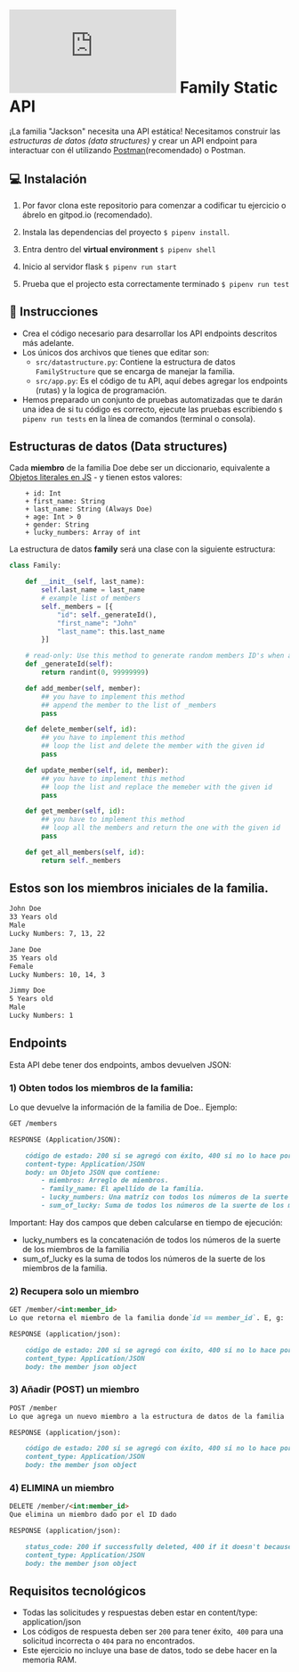 # ![alt text](https://assets.breatheco.de/apis/img/images.php?blob&random&cat=icon&tags=breathecode,32) Family Static API

¡La familia "Jackson" necesita una API estática! Necesitamos construir las *estructuras de datos (data structures)* y crear un API endpoint para interactuar con él utilizando [Postman](https://postwoman.io/)(recomendado) o Postman.

## 💻 Instalación



1. Por favor clona este repositorio para comenzar a codificar tu ejercicio o ábrelo en gitpod.io (recomendado).

2. Instala las dependencias del proyecto `$ pipenv install`.

3. Entra dentro del **virtual environment** `$ pipenv shell`

4. Inicio al servidor flask `$ pipenv run start`

5. Prueba que el projecto esta correctamente terminado `$ pipenv run test`

## 📝 Instrucciones

- Crea el código necesario para desarrollar los API endpoints descritos más adelante.
- Los únicos dos archivos que tienes que editar son:
	- `src/datastructure.py`: Contiene la estructura de datos `FamilyStructure` que se encarga de manejar la familia.
	- `src/app.py`: Es el código de tu API, aquí debes agregar los endpoints (rutas) y la logica de programación.
- Hemos preparado un conjunto de pruebas automatizadas que te darán una idea de si tu código es correcto, ejecute las pruebas escribiendo `$ pipenv run tests` en la línea de comandos (terminal o consola).

## Estructuras de datos (Data structures)

Cada **miembro** de la familia Doe debe ser un diccionario, equivalente a [Objetos literales en JS](https://www.dyn-web.com/tutorials/object-literal/) - y tienen estos valores:
```
    + id: Int
    + first_name: String
    + last_name: String (Always Doe)
    + age: Int > 0
    + gender: String
    + lucky_numbers: Array of int
```
La estructura de datos **family** será una clase con la siguiente estructura:

```python
class Family:

	def __init__(self, last_name):
		self.last_name = last_name
        # example list of members
        self._members = [{
            "id": self._generateId(),
            "first_name": "John"
            "last_name": this.last_name
        }]

    # read-only: Use this method to generate random members ID's when adding members into the list
    def _generateId(self):
        return randint(0, 99999999)

	def add_member(self, member):
        ## you have to implement this method
        ## append the member to the list of _members
		pass

	def delete_member(self, id):
        ## you have to implement this method
        ## loop the list and delete the member with the given id
		pass

	def update_member(self, id, member):
        ## you have to implement this method
        ## loop the list and replace the memeber with the given id
		pass

	def get_member(self, id):
        ## you have to implement this method
        ## loop all the members and return the one with the given id
		pass

	def get_all_members(self, id):
		return self._members
```

## Estos son los miembros iniciales de la familia.

```md
John Doe
33 Years old
Male
Lucky Numbers: 7, 13, 22

Jane Doe
35 Years old
Female
Lucky Numbers: 10, 14, 3

Jimmy Doe
5 Years old
Male
Lucky Numbers: 1
```

## Endpoints

Esta API debe tener dos endpoints, ambos devuelven JSON:

### 1) Obten todos los miembros de la familia:
Lo que devuelve la información de la familia de Doe.. Ejemplo:

```md
GET /members

RESPONSE (Application/JSON):

    código de estado: 200 si se agregó con éxito, 400 si no lo hace porque el cliente (solicitud) falla, 500 si el servidor encuentra un error
    content-type: Application/JSON
    body: un Objeto JSON que contiene:
        - miembros: Arreglo de miembros.
        - family_name: El apellido de la familia.
        - lucky_numbers: Una matriz con todos los números de la suerte de los miembros de la familia.
        - sum_of_lucky: Suma de todos los números de la suerte de los miembros de la familia.
```
Important: Hay dos campos que deben calcularse en tiempo de ejecución:
- lucky_numbers es la concatenación de todos los números de la suerte de los miembros de la familia
- sum_of_lucky es la suma de todos los números de la suerte de los miembros de la familia.


### 2) Recupera solo un miembro

```md
GET /member/<int:member_id>
Lo que retorna el miembro de la familia donde`id == member_id`. E, g:

RESPONSE (application/json):

    código de estado: 200 si se agregó con éxito, 400 si no lo hace porque el cliente (solicitud) falla, 500 si el servidor encuentra un error
    content_type: Application/JSON
    body: the member json object
```



### 3) Añadir (POST) un miembro

```md
POST /member
Lo que agrega un nuevo miembro a la estructura de datos de la familia

RESPONSE (application/json):

    código de estado: 200 si se agregó con éxito, 400 si no lo hace porque el cliente (solicitud) falla, 500 si el servidor encuentra un error
    content_type: Application/JSON
    body: the member json object
```



### 4) ELIMINA un miembro

```md
DELETE /member/<int:member_id>
Que elimina un miembro dado por el ID dado

RESPONSE (application/json):

    status_code: 200 if successfully deleted, 400 if it doesn't because the client-side (request) screw up, 500 if the server encouner an error
    content_type: Application/JSON
    body: the member json object
```

## Requisitos tecnológicos

- Todas las solicitudes y respuestas deben estar en content/type: application/json
- Los códigos de respuesta deben ser `200` para tener éxito,` 400` para una solicitud incorrecta o `404` para no encontrados.
- Este ejercicio no incluye una base de datos, todo se debe hacer en la memoria RAM.
